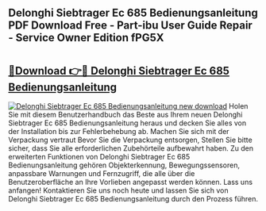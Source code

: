 ## Delonghi Siebtrager Ec 685 Bedienungsanleitung PDF Download Free - Part-ibu User Guide Repair - Service Owner Edition fPG5X

# <h2><a href="http://df4qsmn.blite.top/?on=Delonghi+Siebtrager+Ec+685+Bedienungsanleitung">🔗Download 👉🔴 Delonghi Siebtrager Ec 685 Bedienungsanleitung</a></h2>

[![Delonghi Siebtrager Ec 685 Bedienungsanleitung new download](https://i.imgur.com/lujVjoI.png)](http://df4qsmn.blite.top/?on=Delonghi+Siebtrager+Ec+685+Bedienungsanleitung)
Holen Sie mit diesem Benutzerhandbuch das Beste aus Ihrem neuen Delonghi Siebtrager Ec 685 Bedienungsanleitung heraus und decken Sie alles von der Installation bis zur Fehlerbehebung ab. Machen Sie sich mit der Verpackung vertraut Bevor Sie die Verpackung entsorgen, Stellen Sie bitte sicher, dass Sie alle erforderlichen Zubehörteile aufbewahrt haben. Zu den erweiterten Funktionen von Delonghi Siebtrager Ec 685 Bedienungsanleitung gehören Objekterkennung, Bewegungssensoren, anpassbare Warnungen und Fernzugriff, die alle über die Benutzeroberfläche an Ihre Vorlieben angepasst werden können. Lass uns anfangen! Kontaktieren Sie uns noch heute und lassen Sie sich von Delonghi Siebtrager Ec 685 Bedienungsanleitung durch den Prozess führen.
